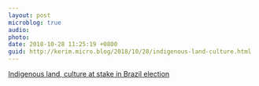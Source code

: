 ```yaml
---
layout: post
microblog: true
audio: 
photo: 
date: 2018-10-28 11:25:19 +0800
guid: http://kerim.micro.blog/2018/10/28/indigenous-land-culture.html
---
```

[Indigenous land, culture at stake in Brazil election](https://www.reuters.com/article/us-brazil-election-landrights-deforestat/indigenous-land-culture-at-stake-in-brazil-election-experts-idUSKCN1N0241)
